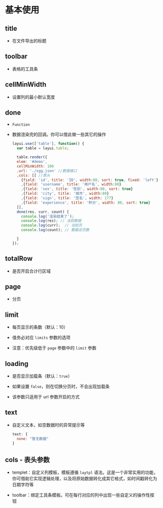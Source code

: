 # 基本使用

## title

- 在文件导出的标题

## toolbar

- 表格的工具条

## cellMinWidth

- 设置列的最小默认宽度

## done

- `Function`

- 数据渲染完的回调。你可以借此做一些其它的操作

    ```js
    layui.use(['table'], function() {
      var table = layui.table;

      table.render({
      elem: '#demo',
      cellMinWidth: 100
      ,url: './xgg.json' //数据接口
      ,cols: [[ //表头
        {field: 'id', title: 'ID', width:80, sort: true, fixed: 'left'}
        ,{field: 'username', title: '用户名', width:80}
        ,{field: 'sex', title: '性别', width:80, sort: true}
        ,{field: 'city', title: '城市', width:80}
        ,{field: 'sign', title: '签名', width: 177}
        ,{field: 'experience', title: '积分', width: 80, sort: true}
      ]],
      done(res, curr, count) {
        console.log('渲染结束了');
        console.log(res); // 当前数据
        console.log(curr);  // 当前页
        console.log(count); // 数据总页数

      }
    });
    ```

## totalRow

- 是否开启合计行区域

## page

- 分页

## limit

- 每页显示的条数（默认：10）

- 值务必对应 `limits` 参数的选项

- 注意：优先级低于 `page` 参数中的 `limit` 参数

## loading

- 是否显示加载条（默认：`true`）

- 如果设置 `false`，则在切换分页时，不会出现加载条

- 该参数只适用于 url 参数开启的方式

## text

- 自定义文本，如空数据时的异常提示等

    ```js
    text: {
      none: "暂无数据"
    }
    ```

## cols - 表头参数

- templet：自定义列模板，模板遵循 `laytpl` 语法。这是一个非常实用的功能，你可借助它实现逻辑处理，以及将原始数据转化成其它格式，如时间戳转化为日期字符等

- toolbar：绑定工具条模板。可在每行对应的列中出现一些自定义的操作性按钮
